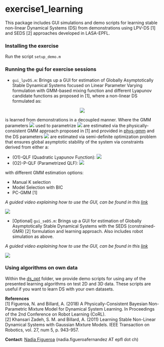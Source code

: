 # exercise1_learning
This package includes GUI simulations and demo scripts for learning stable non-linear Dynamical Systems (DS) from demonstrations using LPV-DS [1] and SEDS [2] approaches developed in LASA-EPFL.

### Installing the exercise
Run the script ```setup_demo.m```


### Running the gui for exercise sessions
- ```gui_lpvDS.m```: Brings up a GUI for estimation of Globally Asymptotically Stable Dynamical Systems focused on Linear Parameter Varying formulation with GMM-based mixing function and different Lyapunov candidate functions as proposed in [1], where a non-linear DS formulated as:
<p align="center">
<img src="https://github.com/nbfigueroa/ds-opt/blob/master/figs/img/f_x.gif"></>                                                                           

is learned from demonstrations in a decoupled manner. Where the GMM parameters <img src="https://github.com/nbfigueroa/ds-opt/blob/master/figs/img/theta_gamma.gif"> used to parametrize <img src="https://github.com/nbfigueroa/ds-opt/blob/master/figs/img/gamma.gif"> are estimated via the physically-consistent GMM approach proposed in [1] and provided in [phys-gmm](https://github.com/nbfigueroa/phys-gmm) and the DS parameters <img src="https://github.com/nbfigueroa/ds-opt/blob/master/figs/img/DS_params.gif"> are estimated via semi-definite optimization problem that ensures global asymptotic stability of the system via constraints derived from either a:
- (O1)-QLF (Quadratic Lyapunov Function): <img src="https://github.com/nbfigueroa/ds-opt/blob/master/figs/img/stab_qlf.gif">
- (O2)-P-QLF (Parametrized QLF):  <img src="https://github.com/nbfigueroa/ds-opt/blob/master/figs/img/stab_pqlf.gif">

with different GMM estimation options:
- Manual K selection
- Model Selection with BIC
- PC-GMM [1]

*A guided video explaining how to use the GUI, can be found in this [link](https://www.youtube.com/watch?v=5fQO9Oluih0)*

[![](https://github.com/epfl-lasa/icra19-lfd-tutorial-exercises/blob/master/exercise1_learning/img/lpv-ds-gui-data.png)](https://www.youtube.com/watch?v=5fQO9Oluih0)



- [Optional] ```gui_seDS.m```: Brings up a GUI for estimation of Globally Asymptotically Stable Dynamical Systems with the SEDS (constrained-GMR) [2] formulation and learning approach. Also includes robot simulation as above. 

*A guided video explaining how to use the GUI, can be found in this [link](https://www.youtube.com/watch?v=5fQO9Oluih0)*

[![](https://github.com/epfl-lasa/icra19-lfd-tutorial-exercises/blob/master/exercise1_learning/img/seds-gui-data.png)](https://www.youtube.com/watch?v=5fQO9Oluih0)



### Using algorithms on own data
Within the [ds_opt](https://github.com/epfl-lasa/icra19-lfd-tutorial-exercises/tree/master/exercise1_learning/ds-opt) folder, we provide demo scripts for using any of the presented learning algorithms on test 2D and 3D data. These scripts are useful if you want to learn DS with your own datasets. 


**References**     
[1] Figueroa, N. and Billard, A. (2018) A Physically-Consistent Bayesian Non-Parametric Mixture Model for Dynamical System Learning. In Proceedings of the 2nd Conference on Robot Learning (CoRL).   
[2] Khansari Zadeh, S. M. and Billard, A. (2011) Learning Stable Non-Linear Dynamical Systems with Gaussian Mixture Models. IEEE Transaction on Robotics, vol. 27, num 5, p. 943-957.    


**Contact**: [Nadia Figueroa](http://lasa.epfl.ch/people/member.php?SCIPER=238387) (nadia.figueroafernandez AT epfl dot ch)
